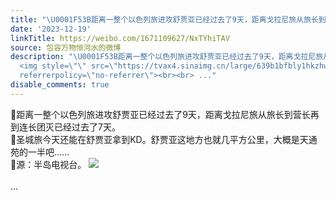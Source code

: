 ```yaml
---
title: "\U0001F53B距离一整个以色列旅进攻舒贾亚已经过去了9天，距离戈拉尼旅从旅长到营长再到连长团灭已经过去了7天。\U0001F53B圣城旅今天还能在舒贾亚拿到KD。舒贾亚这地方也就几..."
date: '2023-12-19'
linkTitle: https://weibo.com/1671109627/NxTYhiTAV
source: 包容万物恒河水的微博
description: "\U0001F53B距离一整个以色列旅进攻舒贾亚已经过去了9天，距离戈拉尼旅从旅长到营长再到连长团灭已经过去了7天。<br>\U0001F53B圣城旅今天还能在舒贾亚拿到KD。舒贾亚这地方也就几平方公里，大概是天通苑的一半吧……<br>\U0001F53B源：半岛电视台。
  <img style=\"\" src=\"https://tvax4.sinaimg.cn/large/639b1bfbly1hkzhwwnjmlj20bo025q3o.jpg\"
  referrerpolicy=\"no-referrer\"><br><br> ..."
disable_comments: true
---
```

🔻距离一整个以色列旅进攻舒贾亚已经过去了9天，距离戈拉尼旅从旅长到营长再到连长团灭已经过去了7天。<br>🔻圣城旅今天还能在舒贾亚拿到KD。舒贾亚这地方也就几平方公里，大概是天通苑的一半吧……<br>🔻源：半岛电视台。 <img style="" src="https://tvax4.sinaimg.cn/large/639b1bfbly1hkzhwwnjmlj20bo025q3o.jpg" referrerpolicy="no-referrer"><br><br> ...